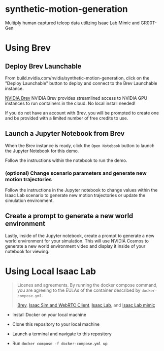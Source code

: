 # synthetic-motion-generation

Multiply human captured teleop data utilizing Isaac Lab Mimic and GR00T-Gen

# Using Brev

## Deploy Brev Launchable

From build.nvidia.com/nvidia/synthetic-motion-generation, click on the "Deploy Launchable" button to deploy and connect to the Brev Launchable instance.

[NVIDIA Brev](https://developer.nvidia.com/brev) NVIDIA Brev provides streamlined access to NVIDIA GPU instances to run containers in the cloud. No local install needed!

If you do not have an account with Brev, you will be prompted to create one and be provided with a limited number of free credits to use.

## Launch a Jupyter Notebook from Brev

When the Brev instance is ready, click the `Open Notebook` button to launch the Jupyter Notebook for this demo.

Follow the instructions within the notebook to run the demo.

### (optional) Change scenario parameters and generate new motion trajectories

Follow the instructions in the Jupyter notebook to change values within the Isaac Lab scenario to generate new motion trajectories or update the simulation environment.

## Create a prompt to generate a new world environment

Lastly, inside of the Jupyter notebook, create a prompt to generate a new world environment for your simulation.  This will use NVIDIA Cosmos to generate a new world environment video and display it inside of your notebook for viewing.

# Using Local Isaac Lab

> Licenes and agreements.  By running the docker compose command, you are agreeing to the EULAs of the container described by `docker-compose.yml`.
> 
> [Brev](https://www.nvidia.com/en-us/agreements/cloud-services/service-specific-terms-for-brev/),
> [Isaac Sim and WebRTC Client](https://docs.isaacsim.omniverse.nvidia.com/latest/common/legal.html),
> [Isaac Lab](https://github.com/isaac-sim/IsaacLab/blob/main/LICENSE), and
> [Isaac Lab mimic](https://github.com/isaac-sim/IsaacLab/blob/main/LICENSE-mimic)

* Install Docker on your local machine

* Clone this repository to your local machine

* Launch a terminal and navigate to this repository

* Run `docker compose -f docker-compose.yml up`

